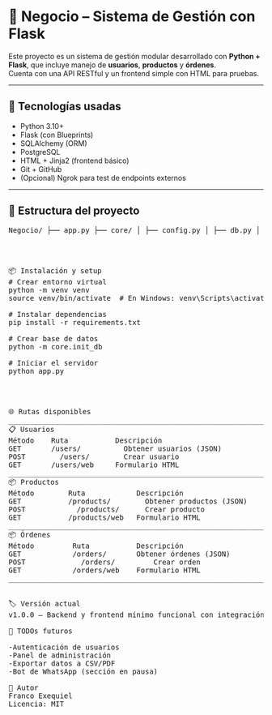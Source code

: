 # 🛒 Negocio – Sistema de Gestión con Flask

Este proyecto es un sistema de gestión modular desarrollado con **Python + Flask**, que incluye manejo de **usuarios**, **productos** y **órdenes**.  
Cuenta con una API RESTful y un frontend simple con HTML para pruebas.

---

## 🚀 Tecnologías usadas

- Python 3.10+
- Flask (con Blueprints)
- SQLAlchemy (ORM)
- PostgreSQL
- HTML + Jinja2 (frontend básico)
- Git + GitHub
- (Opcional) Ngrok para test de endpoints externos

---

## 📂 Estructura del proyecto
<pre>Negocio/ ├── app.py ├── core/ │ ├── config.py │ ├── db.py │ └── init_db.py ├── features/ │ ├── users/ │ │ ├── models.py │ │ └── routes.py │ ├── products/ │ │ ├── models.py │ │ └── routes.py │ └── orders/ │ ├── models.py │ └── routes.py ├── templates/ │ ├── base.html │ ├── index.html │ ├── users.html │ ├── products.html │ └── orders.html ├── .env.example └── requirements.txt<pre>



📦 Instalación y setup
# Crear entorno virtual
python -m venv venv
source venv/bin/activate  # En Windows: venv\Scripts\activate

# Instalar dependencias
pip install -r requirements.txt

# Crear base de datos
python -m core.init_db

# Iniciar el servidor
python app.py




🌐 Rutas disponibles
_______________________________________________________________
📋 Usuarios
Método	  Ruta	         Descripción
GET	      /users/	       Obtener usuarios (JSON)
POST	    /users/	       Crear usuario
GET	      /users/web     Formulario HTML
_______________________________________________________________
📦 Productos
Método	      Ruta	          Descripción
GET	          /products/	    Obtener productos (JSON)
POST	        /products/	    Crear producto
GET	          /products/web	  Formulario HTML
_______________________________________________________________
📦 Órdenes
Método	       Ruta	          Descripción
GET	           /orders/	      Obtener órdenes (JSON)
POST	         /orders/	      Crear orden
GET	           /orders/web	  Formulario HTML
_______________________________________________________________


🏷️ Versión actual
v1.0.0 – Backend y frontend mínimo funcional con integración a base de datos.

📌 TODOs futuros

-Autenticación de usuarios
-Panel de administración
-Exportar datos a CSV/PDF
-Bot de WhatsApp (sección en pausa)

👤 Autor
Franco Exequiel
Licencia: MIT
